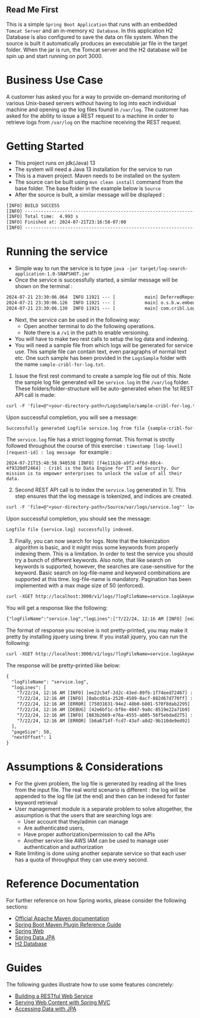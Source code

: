## Read Me First
This is a simple ```Spring Boot Application``` that runs with an embedded ```Tomcat Server``` and an in-memory ```H2 Database```. 
In this application H2 Database is also configured to save the data on file system.
When the source is built it automatically produces an executable jar file in the target folder. When the jar is run,
the Tomcat server and the H2 database will be spin up and start running on port 3000.

# Business Use Case
A customer has asked you for a way to provide on-demand monitoring of various
Unix-based servers without having to log into each individual machine and opening up
the log files found in ```/var/log```. The customer has asked for the ability to issue a REST
request to a machine in order to retrieve logs from ```/var/log``` on the machine receiving the
REST request.

# Getting Started
* This project runs on jdk(Java) 13
* The system will need a Java 13 installation for the service to run
* This is a maven project. Maven needs to be installed on the system
* The source can be built using ``` mvn clean install ``` command from the base folder. The base folder in the example below is ```Source```
* After the source is built, a similar message will be displayed :
```dtd
[INFO] BUILD SUCCESS
[INFO] ------------------------------------------------------------------------
[INFO] Total time:  4.993 s
[INFO] Finished at: 2024-07-21T23:16:58-07:00
[INFO] ------------------------------------------------------------------------

```
# Running the service
* Simple way to run the service is to type ```java -jar target/log-search-application-1.0-SNAPSHOT.jar```
* Once the service is successfully started, a similar message will be shown on the terminal :
```dtd
2024-07-21 23:30:06.064  INFO 11921 --- [           main] DeferredRepositoryInitializationListener : Spring Data repositories initialized!
2024-07-21 23:30:06.126  INFO 11921 --- [           main] o.s.b.w.embedded.tomcat.TomcatWebServer  : Tomcat started on port(s): 3000 (http) with context path ''
2024-07-21 23:30:06.130  INFO 11921 --- [           main] com.cribl.LogSearchApplication           : Started LogSearchApplication in 4.265 seconds (JVM running for 4.854)

```
* Next, the service can be used in the following way:
    * Open another terminal to do the following operations.
    * Note there is a ```/v1``` in the path to enable versioning.
* You will have to make two rest calls to setup the log data and indexing.
* You will need a sample file from which logs will be generated for service use. This sample file can
contain text, even paragraphs of normal text etc. One such sample has been provided in the ```LogsSample```
folder with the name ```sample-cribl-for-log.txt```.
1. Issue the first rest command to create a sample log file out of this. Note the sample log file generated will be
```service.log``` in the ```/var/log``` folder. These folders/folder-structure will be auto-generated when the 1st REST
API call is made:
```dtd
curl -F 'file=@"<your-directory-path>/LogsSample/sample-cribl-for-log.txt"' localhost:3000/v1/logs/create 
```
Upon successful completion, you will see a message:
```dtd
Successfully generated Logfile service.log from file {sample-cribl-for-log.txt} and stored at /var/logs
```
The ```service.log``` file has a strict logging format. This format is strctly followed throughout the course of this exercise :
```timestamp [log-level] [request-id] : log message ```
for example :
```
2024-07-21T15:48:58.940538 [INFO] [f4e11b28-a9f2-4f6d-88c4-4f9320df2464] : Cribl is the Data Engine for IT and Security. Our mission is to empower enterprises to unlock the value of all their data.
```
2. Second REST API call is to index the ```service.log``` generated in 1/. This step ensures that the log message is tokenized, 
and indices are created.
```dtd
curl -F 'file=@"<your-directory-path>/Source/var/logs/service.log"' localhost:3000/v1/logs/index 
```
Upon successful completion, you should see the message:
```dtd
Logfile file {service.log} successfully indexed.
```
3. Finally, you can now search for logs. Note that the tokenization algorithm is basic, and it might miss some keywords 
from properly indexing them. This is a limitation. In order to test the service you should try a bunch of different 
keywords. Also note, that like search on keywords is supported, however, the searches are case-sensitive 
for the keyword. Basic search on log-file-name and keyword combinations are supported at this time. log-file-name is 
mandatory. Pagination has been implemented with a max mage size of 50 (enforced).
```dtd
curl -XGET http://localhost:3000/v1/logs/?logFileName=service.log&keyword=Crible 
```
You will get a response like the following:
```dtd
{"logFileName":"service.log","logLines":["7/22/24, 12:16 AM [INFO] [ee22c54f-2d2c-43ed-89fb-1f74eed72467] : Fortune 1000 companies around the world depend on Cribl���������s innovative and proven product suite.","7/22/24, 12:16 AM [INFO] [0abcd01a-2520-4589-8acf-882d67d770ff] : Founded in 2018, Cribl is a remote-first workforce with headquarters in San Francisco, California.","7/22/24, 12:16 AM [ERROR] [75031631-94e2-48b0-b801-570f8dab2295] : We built our data processing engine specifically for IT and Security and made sure our Cribl product suite is vendor-agnostic.","7/22/24, 12:16 AM [DEBUG] [42e6bf1c-bf8e-4847-9a8c-8519e22a71b9] : With Cribl, IT and Security teams have choice, control, and flexibility to adapt to data needs that are always changing.","7/22/24, 12:16 AM [INFO] [883b2669-e76a-4555-a005-56f5ebdad275] : Cribl Stream is the industry���������s leading observability pipeline. Cribl Edge is an intelligent, vendor-neutral agent.","7/22/24, 12:16 AM [ERROR] [b6a6714f-fcd7-43af-a8d2-9b110de9ed92] : And Cribl Search is the industry���������s first search-in-place solution."],"pageSize":50,"nextOffset":2}
```
The format of response you receive is not pretty-printed, you may make it pretty by installing jquery using brew. 
If you install jquery, you can run the following:
```dtd
curl -XGET http://localhost:3000/v1/logs/?logFileName=service.log&keyword=Crib | jq .
```
The response will be pretty-printed like below:
```dtd
{
  "logFileName": "service.log",
  "logLines": [
    "7/22/24, 12:16 AM [INFO] [ee22c54f-2d2c-43ed-89fb-1f74eed72467] : Fortune 1000 companies around the world depend on Cribl���������s innovative and proven product suite.",
    "7/22/24, 12:16 AM [INFO] [0abcd01a-2520-4589-8acf-882d67d770ff] : Founded in 2018, Cribl is a remote-first workforce with headquarters in San Francisco, California.",
    "7/22/24, 12:16 AM [ERROR] [75031631-94e2-48b0-b801-570f8dab2295] : We built our data processing engine specifically for IT and Security and made sure our Cribl product suite is vendor-agnostic.",
    "7/22/24, 12:16 AM [DEBUG] [42e6bf1c-bf8e-4847-9a8c-8519e22a71b9] : With Cribl, IT and Security teams have choice, control, and flexibility to adapt to data needs that are always changing.",
    "7/22/24, 12:16 AM [INFO] [883b2669-e76a-4555-a005-56f5ebdad275] : Cribl Stream is the industry���������s leading observability pipeline. Cribl Edge is an intelligent, vendor-neutral agent.",
    "7/22/24, 12:16 AM [ERROR] [b6a6714f-fcd7-43af-a8d2-9b110de9ed92] : And Cribl Search is the industry���������s first search-in-place solution."
  ],
  "pageSize": 50,
  "nextOffset": 1
}
```

# Assumptions & Considerations
* For the given problem, the log file is generated by reading all the lines from the input file. The real world scenario
is different : the log will be appended to the log file (at the end) and then can be indexed for faster keyword retrieval
* User management module is a separate problem to solve altogether, the assumption is that the users
that are searching logs are:
    * User account that they/admin can manage
    * Are authenticated users,
    * Have proper authorization/permission to call the APIs
    * Another service like AWS IAM can be used to manage user authentication and authorization
* Rate limiting is done using another separate service so that each user has a quota of throughput they can use 
every second.

# Reference Documentation
For further reference on how Spring works, please consider the following sections:

* [Official Apache Maven documentation](https://maven.apache.org/guides/index.html)
* [Spring Boot Maven Plugin Reference Guide](https://docs.spring.io/spring-boot/docs/2.3.0.M1/maven-plugin/)
* [Spring Web](https://docs.spring.io/spring-boot/docs/2.2.4.RELEASE/reference/htmlsingle/#boot-features-developing-web-applications)
* [Spring Data JPA](https://docs.spring.io/spring-boot/docs/2.2.4.RELEASE/reference/htmlsingle/#boot-features-jpa-and-spring-data)
* [H2 Database](https://www.h2database.com/html/main.html)

# Guides
The following guides illustrate how to use some features concretely:

* [Building a RESTful Web Service](https://spring.io/guides/gs/rest-service/)
* [Serving Web Content with Spring MVC](https://spring.io/guides/gs/serving-web-content/)
* [Accessing Data with JPA](https://spring.io/guides/gs/accessing-data-jpa/)
  
